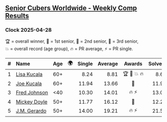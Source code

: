 <style>table {white-space: nowrap;}</style>
<link rel="stylesheet" type="text/css" href="/scw-comp/css/flags.css" />

## [Senior Cubers Worldwide - Weekly Comp Results](/scw-comp/results/)
### Clock 2025-04-28

<span style="white-space: nowrap;">🏆 = overall winner</span>, <span style="white-space: nowrap;">🥇 = 1st senior</span>, <span style="white-space: nowrap;">🥈 = 2nd senior</span>, <span style="white-space: nowrap;">🥉 = 3rd senior</span>, <span style="white-space: nowrap;">💥 = overall record (age group)</span>, <span style="white-space: nowrap;">🔥 = PR average</span>, <span style="white-space: nowrap;">⚡ = PR single</span>.

| # | Name | Age | 🌍 | Single | Average | Awards | Solve 1 | Solve 2 | Solve 3 | Solve 4 | Solve 5 | Video |
| :--: | :-- | :--: | :--: | --: | --: | :--: | --: | --: | --: | --: | --: | :-- |
| 1 | [Lisa Kucala](../../persons/lisa_kucala/clock.md) | 60+ | <i class="flag flag-US" /> | 8.24 | 8.81 | 🏆 🥇 💥 🔥 | 8.67 | 10.25 | 8.87 | 8.90 | 8.24 | [Desktop](https://www.facebook.com/events/652906761064641/permalink/663425603346090) / [Mobile](https://m.facebook.com/events/652906761064641?view=permalink&id=663425603346090) |
| 2 | [Joe Kucala](../../persons/joe_kucala/clock.md) | 60+ | <i class="flag flag-US" /> | 11.94 | 13.66 | 🥈 | 11.94 | 15.35 | 13.12 | 18.79 | 12.51 | [Desktop](https://www.facebook.com/events/652906761064641/permalink/661312496890734) / [Mobile](https://m.facebook.com/events/652906761064641?view=permalink&id=661312496890734) |
| 3 | [Fred Johnson](../../persons/fred_johnson/clock.md) | <40 | <i class="flag flag-US" /> | 10.30 | 14.01 | 🔥 ⚡ | 13.08 | 18.62 | 16.48 | 12.47 | 10.30 | [Desktop](https://www.facebook.com/frederick.g.johnson/videos/1062785612380344) / [Mobile](https://m.facebook.com/frederick.g.johnson/videos/1062785612380344) |
| 4 | [Mickey Doyle](../../persons/mickey_doyle/clock.md) | 50+ | <i class="flag flag-US" /> | 11.77 | 16.12 | 🥉 | 12.23 | 32.84 | 13.32 | 22.81 | 11.77 | [Desktop](https://www.facebook.com/events/652906761064641/permalink/663157220039595) / [Mobile](https://m.facebook.com/events/652906761064641?view=permalink&id=663157220039595) |
| 5 | [J.M. Gerardo](../../persons/jm_gerardo/clock.md) | 50+ | <i class="flag flag-US" /> | 14.00 | 19.21 | 🔥 ⚡ | 21.57 | 18.03 | 19.40 | 20.19 | 14.00 | [Desktop](https://www.facebook.com/events/652906761064641/permalink/663301193358531) / [Mobile](https://m.facebook.com/events/652906761064641?view=permalink&id=663301193358531) |

<!-- Global site tag (gtag.js) - Google Analytics -->
<script async src="https://www.googletagmanager.com/gtag/js?id=UA-86348435-3"></script>
<script>window.dataLayer = window.dataLayer || []; function gtag() {dataLayer.push(arguments);} gtag('js', new Date()); gtag('config', 'UA-86348435-3');</script>
